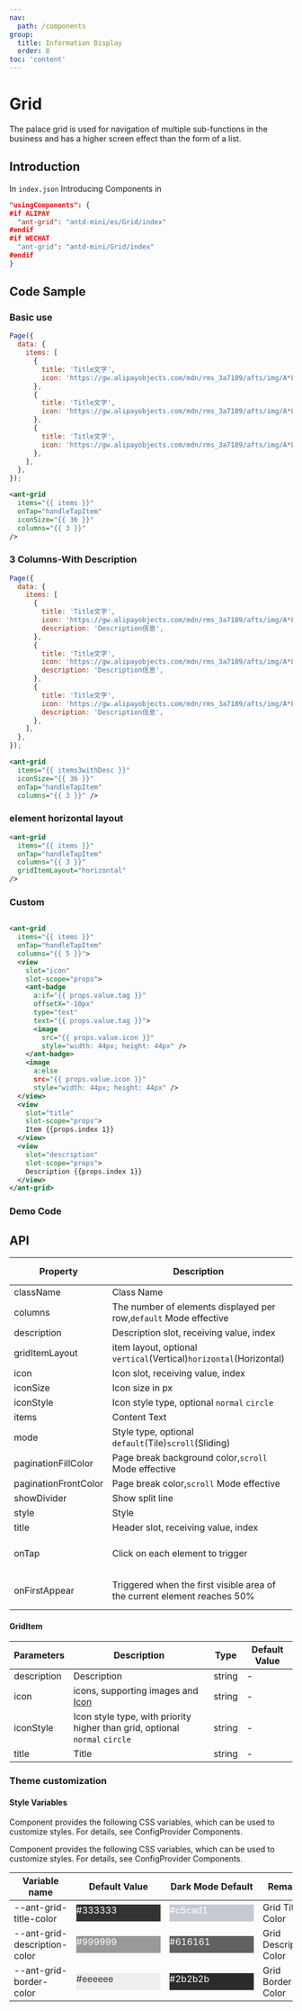 ```yaml
---
nav:
  path: /components
group:
  title: Information Display
  order: 8
toc: 'content'
---
```


# Grid

The palace grid is used for navigation of multiple sub-functions in the business and has a higher screen effect than the form of a list.

## Introduction

In `index.json` Introducing Components in

```json
"usingComponents": {
#if ALIPAY
  "ant-grid": "antd-mini/es/Grid/index"
#endif
#if WECHAT
  "ant-grid": "antd-mini/Grid/index"
#endif
}
```

## Code Sample

### Basic use

```js
Page({
  data: {
    items: [
      {
        title: 'Title文字',
        icon: 'https://gw.alipayobjects.com/mdn/rms_3a7189/afts/img/A*L8FjQ7lSdq4AAAAAAAAAAAAAARQnAQ',
      },
      {
        title: 'Title文字',
        icon: 'https://gw.alipayobjects.com/mdn/rms_3a7189/afts/img/A*L8FjQ7lSdq4AAAAAAAAAAAAAARQnAQ',
      },
      {
        title: 'Title文字',
        icon: 'https://gw.alipayobjects.com/mdn/rms_3a7189/afts/img/A*L8FjQ7lSdq4AAAAAAAAAAAAAARQnAQ',
      },
    ],
  },
});
```

```xml
<ant-grid
  items="{{ items }}"
  onTap="handleTapItem"
  iconSize="{{ 36 }}"
  columns="{{ 3 }}"
/>
```

### 3 Columns-With Description

```js
Page({
  data: {
    items: [
      {
        title: 'Title文字',
        icon: 'https://gw.alipayobjects.com/mdn/rms_3a7189/afts/img/A*L8FjQ7lSdq4AAAAAAAAAAAAAARQnAQ',
        description: 'Description信息',
      },
      {
        title: 'Title文字',
        icon: 'https://gw.alipayobjects.com/mdn/rms_3a7189/afts/img/A*L8FjQ7lSdq4AAAAAAAAAAAAAARQnAQ',
        description: 'Description信息',
      },
      {
        title: 'Title文字',
        icon: 'https://gw.alipayobjects.com/mdn/rms_3a7189/afts/img/A*L8FjQ7lSdq4AAAAAAAAAAAAAARQnAQ',
        description: 'Description信息',
      },
    ],
  },
});
```

```xml
<ant-grid
  items="{{ items3withDesc }}"
  iconSize="{{ 36 }}"
  onTap="handleTapItem"
  columns="{{ 3 }}" />
```

### element horizontal layout

```xml
<ant-grid
  items="{{ items }}"
  onTap="handleTapItem"
  columns="{{ 3 }}"
  gridItemLayout="horizontal"
/>
```

### Custom

```js

```

```xml
<ant-grid
  items="{{ items }}"
  onTap="handleTapItem"
  columns="{{ 5 }}">
  <view
    slot="icon"
    slot-scope="props">
    <ant-badge
      a:if="{{ props.value.tag }}"
      offsetX="-10px"
      type="text"
      text="{{ props.value.tag }}">
      <image
        src="{{ props.value.icon }}"
        style="width: 44px; height: 44px" />
    </ant-badge>
    <image
      a:else
      src="{{ props.value.icon }}"
      style="width: 44px; height: 44px" />
  </view>
  <view
    slot="title"
    slot-scope="props">
    Item {{props.index 1}}
  </view>
  <view
    slot="description"
    slot-scope="props">
    Description {{props.index 1}}
  </view>
</ant-grid>
```

### Demo Code

<code src='../../demo/pages/Grid/index'></code>

## API

| Property                 | Description                                                   | Type                                  | Default Value     |
| -------------------- | ------------------------------------------------------ | ------------------------------------- | ---------- |
| className            | Class Name                                                   | string                                | -          |
| columns              | The number of elements displayed per row,`default` Mode effective                 | number                                | 5          |
| description          | Description slot, receiving value, index                            | slot                                  | -          |
| gridItemLayout       | item layout, optional `vertical`(Vertical)`horizontal`(Horizontal) | string                                | `vertical` |
| icon                 | Icon slot, receiving value, index                            | slot                                  | -          |
| iconSize             | Icon size in px                                      | number                                | -          |
| iconStyle            | Icon style type, optional `normal` `circle`                   | string                                | `normal`   |
| items                | Content Text                                               | [GridItem](#griditem)[]               | -          |
| mode                 | Style type, optional `default`(Tile)`scroll`(Sliding)       | string                                | `default`  |
| paginationFillColor  | Page break background color,`scroll` Mode effective                        | string                                | -          |
| paginationFrontColor | Page break color,`scroll` Mode effective                          | string                                | -          |
| showDivider          | Show split line                                         | boolean                               | -          |
| style                | Style                                                   | string                                | -          |
| title                | Header slot, receiving value, index                            | slot                                  | -          |
| onTap                | Click on each element to trigger                                       | (item: [GridItem](#griditem)) => void |            |
| onFirstAppear        | Triggered when the first visible area of the current element reaches 50%                    | (item: [GridItem](#griditem)) => void |            |

#### GridItem

| Parameters        | Description                                                  | Type   | Default Value |
| ----------- | ----------------------------------------------------- | ------ | ------ |
| description | Description                                                  | string | -      |
| icon        | icons, supporting images and [Icon](./Icon)                       | string | -      |
| iconStyle   | Icon style type, with priority higher than grid, optional `normal` `circle` | string | -      |
| title       | Title                                                  | string | -      |

### Theme customization

#### Style Variables

Component provides the following CSS variables, which can be used to customize styles. For details, see ConfigProvider Components.

Component provides the following CSS variables, which can be used to customize styles. For details, see ConfigProvider Components.

| Variable name                       | Default Value                                                                                            | Dark Mode Default                                                                                    | Remarks         |
| ---------------------------- | ------------------------------------------------------------------------------------------------- | ------------------------------------------------------------------------------------------------- | ------------ |
| --ant-grid-title-color       | <div style="width: 150px; height: 30px; background-color: #333333; color: #ffffff;">#333333</div> | <div style="width: 150px; height: 30px; background-color: #c5cad1; color: #ffffff;">#c5cad1</div> | Grid Title Color |
| --ant-grid-description-color | <div style="width: 150px; height: 30px; background-color: #999999; color: #ffffff;">#999999</div> | <div style="width: 150px; height: 30px; background-color: #616161; color: #ffffff;">#616161</div> | Grid Description Color |
| --ant-grid-border-color      | <div style="width: 150px; height: 30px; background-color: #eeeeee; color: #333333;">#eeeeee</div> | <div style="width: 150px; height: 30px; background-color: #2b2b2b; color: #ffffff;">#2b2b2b</div> | Grid Border Color |
